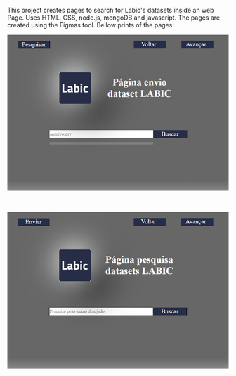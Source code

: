 This project creates pages to search for Labic's datasets inside an web Page. Uses HTML, CSS, node.js, mongoDB and javascript. The pages are created using the Figmas tool. Bellow prints of the pages:
<br />
<p align="center">
<img src="https://github.com/lorenzoppx/Website/blob/main/print_pages/enviar_page.png" width="600">
<p />
<br />
<p align="center">
<img src="https://github.com/lorenzoppx/Website/blob/main/print_pages/pesquisar_page.png" width="600">
<p />

